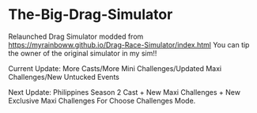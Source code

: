 # The-Big-Drag-Simulator
Relaunched Drag Simulator modded from https://myrainboww.github.io/Drag-Race-Simulator/index.html 
You can tip the owner of the original simulator in my sim!!

Current Update: More Casts/More Mini Challenges/Updated Maxi Challenges/New Untucked Events

Next Update: Philippines Season 2 Cast + New Maxi Challenges + New Exclusive Maxi Challenges For Choose Challenges Mode. 
